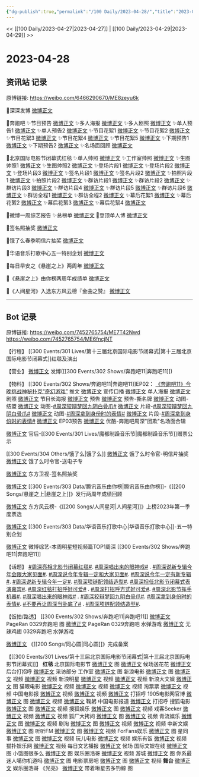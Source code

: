 ```yaml
---
{"dg-publish":true,"permalink":"/100 Daily/2023-04-28/","title":"2023-04-28","created":"2023-04-28T19:47:59.000+08:00","updated":"2023-04-29T16:56:50.000+08:00"}
---
```



<< [[100 Daily/2023-04-27\|2023-04-27]] | [[100 Daily/2023-04-29\|2023-04-29]] >>

# 2023-04-28

## 资讯站 记录

原博链接: https://weibo.com/6466290670/ME8zeyu6k

💫深深发博 [微博正文](https://weibo.com/6466290670/4895567287948050)

💫奔跑吧
✨节目预告 [微博正文](https://weibo.com/6466290670/4895446754921102)
✨多人海报 [微博正文](https://weibo.com/6466290670/4895470655377436)
✨多人剧照 [微博正文](https://weibo.com/6466290670/4895480867461154)
✨单人预告1 [微博正文](https://weibo.com/6466290670/4895447971267293)
✨单人预告2 [微博正文](https://weibo.com/6466290670/4895466976707196)
✨节目花絮1 [微博正文](https://weibo.com/6466290670/4895605741061081)
✨节目花絮2 [微博正文](https://weibo.com/6466290670/4895607448410476)
✨节目花絮3 [微博正文](https://weibo.com/6466290670/4895609888706186)
✨节目花絮4 [微博正文](https://weibo.com/6466290670/4895613830824822)
✨节目花絮5 [微博正文](https://weibo.com/6466290670/4895628155163956)
✨下期预告1 [微博正文](https://weibo.com/6466290670/4895629245161843)
✨下期预告2 [微博正文](https://weibo.com/6466290670/4895636094191729)
✨名场面回顾 [微博正文](https://weibo.com/6466290670/4895524039955740)

💫北京国际电影节闭幕式红毯
✨单人帅照 [微博正文](https://weibo.com/6466290670/4895566242776999)
✨工作室帅照 [微博正文](https://weibo.com/6466290670/4895626779166133)
✨生图帅照1 [微博正文](https://weibo.com/6466290670/4895561160069839)
✨生图帅照2 [微博正文](https://weibo.com/6466290670/4895561537554115)
✨登场片段1 [微博正文](https://weibo.com/6466290670/4895562439330313)
✨登场片段2 [微博正文](https://weibo.com/6466290670/4895565123684612)
✨登场片段3 [微博正文](https://weibo.com/6466290670/4895636304431106)
✨签名片段1 [微博正文](https://weibo.com/6466290670/4895564548805518)
✨签名片段2 [微博正文](https://weibo.com/6466290670/4895643301318926)
✨拍照片段1 [微博正文](https://weibo.com/6466290670/4895558772463139)
✨拍照片段2 [微博正文](https://weibo.com/6466290670/4895559515898057)
✨群访片段1 [微博正文](https://weibo.com/6466290670/4895563630251267)
✨群访片段2 [微博正文](https://weibo.com/6466290670/4895563952430701)
✨群访片段3 [微博正文](https://weibo.com/6466290670/4895565428822325)
✨群访片段4 [微博正文](https://weibo.com/6466290670/4895565530536396)
✨群访片段5 [微博正文](https://weibo.com/6466290670/4895623629771218)
✨群访片段6 [微博正文](https://weibo.com/6466290670/4895647550146478)
✨群访全程1 [微博正文](https://weibo.com/6466290670/4895564242619880)
✨群访全程2 [微博正文](https://weibo.com/6466290670/4895564297144477)
✨幕后花絮1 [微博正文](https://weibo.com/6466290670/4895566988840241)
✨幕后花絮2 [微博正文](https://weibo.com/6466290670/4895581812559970)
✨幕后花絮3 [微博正文](https://weibo.com/6466290670/4895582085450340)
✨幕后花絮4 [微博正文](https://weibo.com/6466290670/4895589403197876)

💫微博一周综艺报告
✨总榜单 [微博正文](https://weibo.com/6466290670/4895555324740900)
💫登顶单人博 [微博正文](https://weibo.com/6466290670/4895607909258160)

💫签名照抽奖 [微博正文](https://weibo.com/6466290670/4895523092563119)

💫饿了么春季明信片抽奖 [微博正文](https://weibo.com/6466290670/4895468234998140)

💫华语音乐打歌中心五一特别企划 [微博正文](https://weibo.com/6466290670/4895528732594524)

💫每日早安之《悬崖之上》两周年 [微博正文](https://weibo.com/6466290670/4895414190605987)

💫《悬崖之上》由你榜两周年成绩单 [微博正文](https://weibo.com/6466290670/4895467667720418)

💫《人间星河》入选东方风云榜『金曲之赞』 [微博正文](https://weibo.com/6466290670/4895529319796879)

---
## Bot 记录

原博链接: 
https://weibo.com/7452765754/ME7T42Nwd
https://weibo.com/7452765754/ME6fncjNT

【行程】
[[300 Events/301 Lives/第十三届北京国际电影节闭幕式\|第十三届北京国际电影节闭幕式]]红毯及演出

【营业】
[微博正文](http://weibo.com/1736988591/ME67ub44O) 发博([[300 Events/302 Shows/奔跑吧11\|奔跑吧11]])

【物料】
[[300 Events/302 Shows/奔跑吧11\|奔跑吧11]]EP02：
[《奔跑吧11》今晚挑战神秘扑克“奇幻游戏”](https://weibo.cn/sinaurl?u=https%3A%2F%2Fmp.weixin.qq.com%2Fs%2F5mxmvRUBNV2XriTTyO9O3g) 推文
[微博正文](https://weibo.com/5242381821/ME30UqjhO) 宣传口播
[微博正文](https://weibo.com/5242381821/ME3Br5x3U) 单人海报
[微博正文](https://weibo.com/5242381821/ME3JyAoNp) 剧照
[微博正文](https://weibo.com/5242381821/ME3THuqkk) 节目长海报
[微博正文](https://weibo.com/5242381821/ME2OJro5w) 预告
[微博正文](https://weibo.com/5242381821/ME4vQ1ahu) 预告-撕名牌
[微博正文](https://weibo.com/5242381821/ME6PzpJa0) 动图-结盟
[微博正文](https://weibo.com/5242381821/ME7e1yJAo) 动图-[#周深狡辩梦回九阴白骨爪#](https://s.weibo.com/weibo?q=%23%E5%91%A8%E6%B7%B1%E7%8B%A1%E8%BE%A9%E6%A2%A6%E5%9B%9E%E4%B9%9D%E9%98%B4%E7%99%BD%E9%AA%A8%E7%88%AA%23)
[微博正文](https://weibo.com/1878335471/ME7giff71) 片段-[#周深狡辩梦回九阴白骨爪#](https://s.weibo.com/weibo?q=%23%E5%91%A8%E6%B7%B1%E7%8B%A1%E8%BE%A9%E6%A2%A6%E5%9B%9E%E4%B9%9D%E9%98%B4%E7%99%BD%E9%AA%A8%E7%88%AA%23)
[微博正文](https://weibo.com/5242381821/ME7gPkU7r) 动图-[#周深拿到身份时的表情#](https://s.weibo.com/weibo?q=%23%E5%91%A8%E6%B7%B1%E6%8B%BF%E5%88%B0%E8%BA%AB%E4%BB%BD%E6%97%B6%E7%9A%84%E8%A1%A8%E6%83%85%23)
[微博正文](http://weibo.com/2110705772/ME7koFgZg) 片段-[#周深拿到身份时的表情#](https://s.weibo.com/weibo?q=%23%E5%91%A8%E6%B7%B1%E6%8B%BF%E5%88%B0%E8%BA%AB%E4%BB%BD%E6%97%B6%E7%9A%84%E8%A1%A8%E6%83%85%23)
[微博正文](https://weibo.com/5242381821/ME7FL49ZP) EP03预告
[微博正文](http://weibo.com/1642904381/ME4AYeFkd) 优酷-奔跑吧周深"团欺"名场面合辑

[微博正文](http://weibo.com/5248300719/ME4lyxU5I) 官后-[[300 Events/301 Lives/魔都制躁音乐节\|魔都制躁音乐节]]赠票公示

[[300 Events/304 Others/饿了么\|饿了么]]
[微博正文](http://weibo.com/7756461320/ME3hXaweu) 饿了么时令官-明信片抽奖
[微博正文](http://weibo.com/7756461320/ME6TDrUbF) 饿了么时令官-送电子专

[微博正文](http://weibo.com/1767910704/ME4IozZVf) 东方卫视-签名照抽奖

[微博正文](http://weibo.com/6733257358/ME3pW8BLz) [[300 Events/303 Data/腾讯音乐由你榜\|腾讯音乐由你榜]]-《[[200 Songs/悬崖之上\|悬崖之上]]》发行两周年成绩回顾

[微博正文](http://weibo.com/7779932378/ME3FuCEPf) 东方风云榜-《[[200 Songs/人间星河\|人间星河]]》上榜2023年第一季度票选

[微博正文](http://weibo.com/7186370005/ME4bY3rmj) [[300 Events/303 Data/华语音乐打歌中心\|华语音乐打歌中心]]-五一特别企划

[微博正文](http://weibo.com/2110705772/ME5KwrSRm) 微博综艺-本周明星短视频篇TOP1周深 [[300 Events/302 Shows/奔跑吧11\|奔跑吧11]]

【话题】
[#周深亮相北影节闭幕红毯#](https://s.weibo.com/weibo?q=%23%E5%91%A8%E6%B7%B1%E4%BA%AE%E7%9B%B8%E5%8C%97%E5%BD%B1%E8%8A%82%E9%97%AD%E5%B9%95%E7%BA%A2%E6%AF%AF%23).
[#周深唱出来的眼神戏#](https://s.weibo.com/weibo?q=%23%E5%91%A8%E6%B7%B1%E5%94%B1%E5%87%BA%E6%9D%A5%E7%9A%84%E7%9C%BC%E7%A5%9E%E6%88%8F%23) .
[#周深说新专辑今年会跟大家见面#](https://s.weibo.com/weibo?q=%23%E5%91%A8%E6%B7%B1%E8%AF%B4%E6%96%B0%E4%B8%93%E8%BE%91%E4%BB%8A%E5%B9%B4%E4%BC%9A%E8%B7%9F%E5%A4%A7%E5%AE%B6%E8%A7%81%E9%9D%A2%23).
[#周深说今年专辑一定和大家见面#](https://s.weibo.com/weibo?q=%23%E5%91%A8%E6%B7%B1%E8%AF%B4%E4%BB%8A%E5%B9%B4%E4%B8%93%E8%BE%91%E4%B8%80%E5%AE%9A%E5%92%8C%E5%A4%A7%E5%AE%B6%E8%A7%81%E9%9D%A2%23).
[#周深说今年一定有新专辑#](https://s.weibo.com/weibo?q=%23%E5%91%A8%E6%B7%B1%E8%AF%B4%E4%BB%8A%E5%B9%B4%E4%B8%80%E5%AE%9A%E6%9C%89%E6%96%B0%E4%B8%93%E8%BE%91%23).
[#周深说新专辑今年一定#](https://s.weibo.com/weibo?q=%23%E5%91%A8%E6%B7%B1%E8%AF%B4%E6%96%B0%E4%B8%93%E8%BE%91%E4%BB%8A%E5%B9%B4%E4%B8%80%E5%AE%9A%23).
[#周深项链配领结造型#](https://s.weibo.com/weibo?q=%23%E5%91%A8%E6%B7%B1%E9%A1%B9%E9%93%BE%E9%85%8D%E9%A2%86%E7%BB%93%E9%80%A0%E5%9E%8B%23).
[#周深担任北影节闭幕式表演嘉宾#](https://s.weibo.com/weibo?q=%23%E5%91%A8%E6%B7%B1%E6%8B%85%E4%BB%BB%E5%8C%97%E5%BD%B1%E8%8A%82%E9%97%AD%E5%B9%95%E5%BC%8F%E8%A1%A8%E6%BC%94%E5%98%89%E5%AE%BE%23).
[#周深红毯打招呼好可爱#](https://s.weibo.com/weibo?q=%23%E5%91%A8%E6%B7%B1%E7%BA%A2%E6%AF%AF%E6%89%93%E6%8B%9B%E5%91%BC%E5%A5%BD%E5%8F%AF%E7%88%B1%23) .
[#周深打招呼方式好可爱#](https://s.weibo.com/weibo?q=%23%E5%91%A8%E6%B7%B1%E6%89%93%E6%8B%9B%E5%91%BC%E6%96%B9%E5%BC%8F%E5%A5%BD%E5%8F%AF%E7%88%B1%23).
[#周深北影节挥手机器#](https://s.weibo.com/weibo?q=%23%E5%91%A8%E6%B7%B1%E5%8C%97%E5%BD%B1%E8%8A%82%E6%8C%A5%E6%89%8B%E6%9C%BA%E5%99%A8%23).
[#周深唱出来的眼神戏#](https://s.weibo.com/weibo?q=%23%E5%91%A8%E6%B7%B1%E5%94%B1%E5%87%BA%E6%9D%A5%E7%9A%84%E7%9C%BC%E7%A5%9E%E6%88%8F%23) .
[#周深狡辩梦回九阴白骨爪#](https://s.weibo.com/weibo?q=%23%E5%91%A8%E6%B7%B1%E7%8B%A1%E8%BE%A9%E6%A2%A6%E5%9B%9E%E4%B9%9D%E9%98%B4%E7%99%BD%E9%AA%A8%E7%88%AA%23).
[#周深拿到身份时的表情#](https://s.weibo.com/weibo?q=%23%E5%91%A8%E6%B7%B1%E6%8B%BF%E5%88%B0%E8%BA%AB%E4%BB%BD%E6%97%B6%E7%9A%84%E8%A1%A8%E6%83%85%23).
[#不要再让周深当卧底了#](https://s.weibo.com/weibo?q=%23%E4%B8%8D%E8%A6%81%E5%86%8D%E8%AE%A9%E5%91%A8%E6%B7%B1%E5%BD%93%E5%8D%A7%E5%BA%95%E4%BA%86%23) .
[#周深项链配领结造型#](https://s.weibo.com/weibo?q=%23%E5%91%A8%E6%B7%B1%E9%A1%B9%E9%93%BE%E9%85%8D%E9%A2%86%E7%BB%93%E9%80%A0%E5%9E%8B%23).

【饭拍/路透】
[[300 Events/302 Shows/奔跑吧11\|奔跑吧11]]
[微博正文](http://weibo.com/7633014126/ME4nNt2TX) PageRan 0329奔跑吧 图
[微博正文](http://weibo.com/7633014126/ME7CgaDBc) PageRan 0329奔跑吧 水弹游戏
[微博正文](http://weibo.com/7495641082/ME7cp6Um7) 无辣鸡翅 0329奔跑吧 水弹游戏

[微博正文](http://weibo.com/1729562517/ME6331D7P) 《[[200 Songs/同心圆\|同心圆]]》完成备案

【[[300 Events/301 Lives/第十三届北京国际电影节闭幕式\|第十三届北京国际电影节闭幕式]]】
**红毯**
北京国际电影节
[微博正文](https://weibo.com/1874245651/ME62K4HRr) 图
[微博正文](https://weibo.com/1874245651/4895572391102849) 候场送花花
[微博正文](http://weibo.com/1874245651/ME6BYDUZh) 后台打招呼
[微博正文](http://weibo.com/1874245651/ME7vGEkHT) 采访部分
工作室
[微博正文](http://weibo.com/7478855230/ME7Foznsf) 图
新浪电影
[微博正文](https://weibo.com/1623886424/ME5UKAusF) 图
[微博正文](https://weibo.com/1623886424/ME5Uhkhr5) 视频
[微博正文](https://weibo.com/1623886424/ME5Wxo2pG) 视频
新浪明星
[微博正文](https://weibo.com/2921243620/ME5TadQuH) 视频
[微博正文](https://weibo.com/2921243620/ME5UIwpQb) 视频
新浪大文娱
[微博正文](https://weibo.com/6336553950/ME5T8Ezbp) 图
猫眼电影
[微博正文](https://weibo.com/2611607127/ME5T29Ddy) 视频
[微博正文](https://weibo.com/2611607127/ME5TZ3oDq) 视频
[微博正文](https://weibo.com/2611607127/ME5VsinLL) 视频
淘票票
[微博正文](https://weibo.com/2095820504/ME5ZyajH3) 视频
中国电影报
[微博正文](https://weibo.com/2304129841/ME5XfE1Vm) 视频
[微博正文](https://weibo.com/2304129841/ME5YhhAsw) 视频
[微博正文](http://weibo.com/2304129841/ME6tLx7fV) 打招呼
1905电影网官博
[微博正文](http://weibo.com/1635270132/ME5ZI8Itd) 图
[微博正文](http://weibo.com/1635270132/ME5VXDM5J) 视频
[微博正文](http://weibo.com/1635270132/ME7OyxKow) 鞠躬
中国电影报道
[微博正文](http://weibo.com/1261788454/ME6mECp7I) 打招呼
搜狐电影
[微博正文](https://weibo.com/2206724733/ME5VC5KYx) 图
[微博正文](https://weibo.com/2206724733/ME631hmmt) 视频
搜狐娱乐
[微博正文](http://weibo.com/1843633441/ME5UX2u8g) 图
[微博正文](https://weibo.com/1843633441/ME6GApzIJ) 视频
戏客Seeker
[微博正文](https://weibo.com/6891885433/ME5Y32gqr) 视频
[微博正文](https://weibo.com/6891885433/ME5ZSgZjD) 视频
狐厂大拷问
[微博正文](https://weibo.com/6525010965/ME5TM15d0) 图
[微博正文](https://weibo.com/6525010965/ME5YEwzI0) 视频
青流娱乐
[微博正文](https://weibo.com/6192935507/ME5Uy9PU8) 图
[微博正文](https://weibo.com/6192935507/ME61JvoQf) 视频
剧淘
[微博正文](https://weibo.com/5697928291/ME5VVi5cd) 图
[微博正文](https://weibo.com/5697928291/ME5UeDsXD) 视频
[微博正文](https://weibo.com/5697928291/ME5X80sJB) 视频
中新文娱
[微博正文](https://weibo.com/7728745629/ME5U5a75P) 图
听听FM
[微博正文](https://weibo.com/5168259491/ME5W3gNcY) 图
[微博正文](https://weibo.com/5168259491/ME5TWiakz) 视频
ForFans娱乐
[微博正文](https://weibo.com/5612234891/ME5VGbIaX) 图
星同事
[微博正文](https://weibo.com/7090942012/ME5UkBp7Q) 图
[微博正文](https://weibo.com/7090942012/ME5Zuhyh2) 视频
玩儿电影
[微博正文](https://weibo.com/2547827413/ME5T0b3nE) 视频
娱乐有饭
[微博正文](https://weibo.com/1893711543/ME5UmDhGH) 视频
猫扑娱乐网
[微博正文](https://weibo.com/2684521402/ME5YAqCTv) 视频
每日文艺播报
[微博正文](https://weibo.com/1283367840/ME64L5o5H) 候场
国际文娱在线
[微博正文](http://weibo.com/1846116411/ME5VhCRwk) 图
小饿图很多么
[微博正文](http://weibo.com/5311514508/ME70Gbaa3) 图
娱乐圈浩哥
[微博正文](http://weibo.com/6873876180/ME5VJ7WF5) 视频
游城
[微博正文](http://weibo.com/1801743981/ME5YWCtxQ) 图
你系最迷人噶你机道吗
[微博正文](http://weibo.com/7724525486/ME63efg4x) 图
电影票房吧
[微博正文](https://weibo.com/3348078992/ME62s3dy1) 图
[微博正文](https://weibo.com/3348078992/ME6dT1SXG) 视频
**舞台**
[微博正文](http://weibo.com/6873876180/ME7ghCw68) 娱乐圈浩哥 《光亮》
[微博正文](http://weibo.com/3246571812/ME7CzmYJZ) 带着啾星去多钓鲸  图